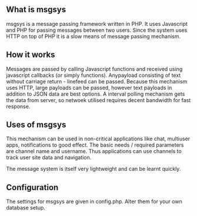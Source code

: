 ## What is msgsys

msgsys is a message passing framework written in PHP. It uses Javascript and PHP for passing messages between two users.
Since the system uses HTTP  on top of PHP it is a slow means of message passing mechanism.

## How it works

Messages are passed by calling Javascript functions and received using javascript callbacks (or simply functions). Anypayload consisting of text without carriage return - linefeed can be passed. Because this mechanism uses HTTP, large payloads can be passed, however text payloads in addition to JSON data are best options. A interval polling mechanism gets the data from server, so netwoek utilised requires decent bandwidth for fast response.

## Uses of msgsys

This mechanism can be used in non-critical applications like chat, multiuser apps, notifications to good effect. The basic needs / required parameters are channel name and username. Thus applications can use channels to track user site data and navigation.

The message system is itself very lightweight and can be learnt quickly.

## Configuration

The settings for msgsys are given in config.php. Alter them for your own database setup.